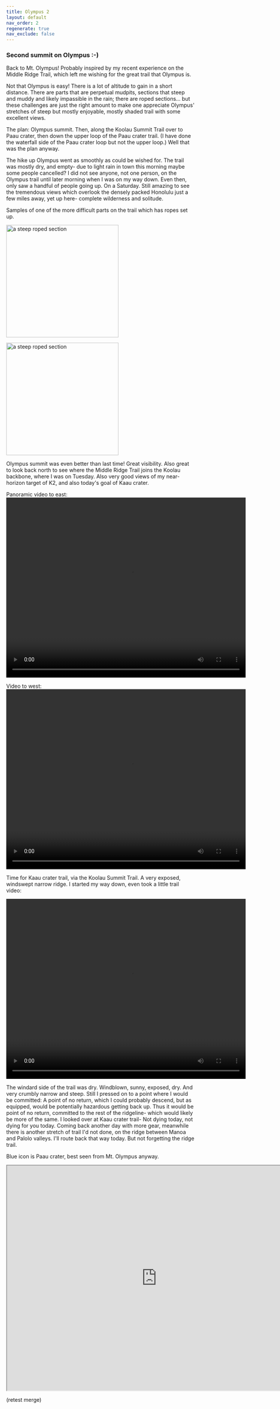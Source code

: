 ```yaml
---
title: Olympus 2
layout: default
nav_order: 2
regenerate: true
nav_exclude: false
---  
```


### Second summit on Olympus :-)

Back to Mt. Olympus!  Probably inspired by my recent experience on the  Middle Ridge Trail, which left me wishing for the great trail that Olympus is.  

Not that Olympus is easy!  There is a lot of altitude to gain in a short distance.  There are parts that are perpetual mudpits, sections that steep and muddy and likely impassible in the rain; there are roped sections... but these challenges are just the right amount to make one appreciate Olympus' stretches of steep but mostly enjoyable, mostly shaded trail with some excellent views.  

The plan:  Olympus summit.  Then, along the Koolau Summit Trail over to Paau crater, then down the upper loop of the Paau crater trail.  (I have done the waterfall side of the Paau crater loop but not the upper loop.)  Well that was the plan anyway.

The hike up Olympus went as smoothly as could be wished for.  The trail was mostly dry, and empty- due to light rain in town this morning maybe some people cancelled?  I did not see anyone, not one person, on the Olympus trail until later morning when I was on my way down.  Even then, only saw a handful of people going up. On a Saturday.  Still amazing to see the tremendous views which overlook the densely packed Honolulu just a few miles away, yet up here- complete wilderness and solitude.  
 
Samples of one of the more difficult parts on the trail which has ropes set up.  

<p><img src="../oahuv1/images/olympushike2/ropes.JPG" height="300px" alt="a steep roped section"/></p>  

<p><img src="../oahuv1/images/olympushike2/ropestop.JPG" height="300px" alt="a steep roped section"/></p>  

Olympus summit was even better than last time!  Great visibility.  Also great to look back north to see where the Middle Ridge Trail joins the Koolau backbone, where I was on Tuesday.  Also very good views of my near-horizon target of K2, and also today's goal of Kaau crater.    

Panoramic video to east:  
<video width="640" height="480" controls>
<source src="../oahuv1/images/olympushike2/panovideast.webm" type="video/webm">
  Your browser does not support the video tag.
</video>  

Video to west:  
<video width="640" height="480" controls>
<source src="../oahuv1/images/olympushike2/panovidwest.webm" type="video/webm">
  Your browser does not support the video tag.
</video>    

Time for Kaau crater trail, via the Koolau Summit Trail.  A very exposed, windswept narrow ridge.  I started my way down, even took a little trail video:

<video width="640" height="480" controls>
<source src="../oahuv1/images/olympushike2/kaaucraterolympus.webm" type="video/webm">
  Your browser does not support the video tag.
</video>    
 
 The windard side of the trail was dry.  Windblown, sunny, exposed, dry.  And very crumbly narrow and steep.  Still I pressed on to a point where I would be committed:  A point of no return, which I could probably descend, but as equipped, would be potentially hazardous getting back up.  Thus it would be point of no return, committed to the rest of the ridgeline- which would likely be more of the same.   I looked over at Kaau crater trail- Not dying today, not dying for you today.  Coming back another day with more gear, meanwhile there is another stretch of trail I'd not done, on the ridge between Manoa and Palolo valleys.  I'll route back that way today.  But not forgetting the ridge trail.

Blue icon is Paau crater, best seen from Mt. Olympus anyway.  

<iframe src="https://www.google.com/maps/d/embed?mid=1xoSwPg6RbnYm52u0NjqyFuY4pY6_YoA&ehbc=2E312F" width="800" height="600"></iframe>



(retest merge)
